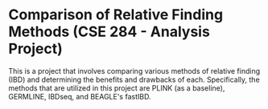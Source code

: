 # Comparison of Relative Finding Methods (CSE 284 - Analysis Project)

This is a project that involves comparing various methods of relative finding (IBD) and determining the benefits and drawbacks of each. Specifically, the methods that are utilized in this project are PLINK (as a baseline), GERMLINE, IBDseq, and BEAGLE's fastIBD.
